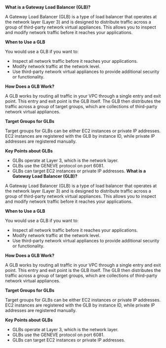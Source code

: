 **What is a Gateway Load Balancer (GLB)?**

A Gateway Load Balancer (GLB) is a type of load balancer that operates at the network layer (Layer 3) and is designed to distribute traffic across a group of third-party network virtual appliances. This allows you to inspect and modify network traffic before it reaches your applications.

**When to Use a GLB**

You would use a GLB if you want to:

- Inspect all network traffic before it reaches your applications.
- Modify network traffic at the network level.
- Use third-party network virtual appliances to provide additional security or functionality.

**How Does a GLB Work?**

A GLB works by routing all traffic in your VPC through a single entry and exit point. This entry and exit point is the GLB itself. The GLB then distributes the traffic across a group of target groups, which are collections of third-party network virtual appliances.

**Target Groups for GLBs**

Target groups for GLBs can be either EC2 instances or private IP addresses. EC2 instances are registered with the GLB by instance ID, while private IP addresses are registered manually.

**Key Points about GLBs**

- GLBs operate at Layer 3, which is the network layer.
- GLBs use the GENEVE protocol on port 6081.
- GLBs can target EC2 instances or private IP addresses.
**What is a Gateway Load Balancer (GLB)?**

A Gateway Load Balancer (GLB) is a type of load balancer that operates at the network layer (Layer 3) and is designed to distribute traffic across a group of third-party network virtual appliances. This allows you to inspect and modify network traffic before it reaches your applications.

**When to Use a GLB**

You would use a GLB if you want to:

- Inspect all network traffic before it reaches your applications.
- Modify network traffic at the network level.
- Use third-party network virtual appliances to provide additional security or functionality.

**How Does a GLB Work?**

A GLB works by routing all traffic in your VPC through a single entry and exit point. This entry and exit point is the GLB itself. The GLB then distributes the traffic across a group of target groups, which are collections of third-party network virtual appliances.

**Target Groups for GLBs**

Target groups for GLBs can be either EC2 instances or private IP addresses. EC2 instances are registered with the GLB by instance ID, while private IP addresses are registered manually.

**Key Points about GLBs**

- GLBs operate at Layer 3, which is the network layer.
- GLBs use the GENEVE protocol on port 6081.
- GLBs can target EC2 instances or private IP addresses.